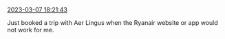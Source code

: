 [2023-03-07 18:21:43](https://mstdn.social/@hill_wanderer/109983387044317877)

Just booked a trip with Aer Lingus when the Ryanair website or app would not work for me.